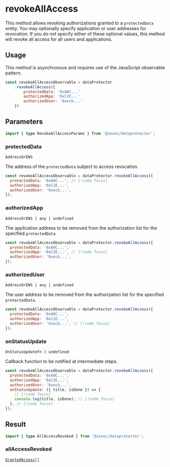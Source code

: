 # revokeAllAccess

This method allows revoking authorizations granted to a `protectedData` entity. You may optionally specify application or user addresses for revocation. If you do not specify either of these optional values, this method will revoke all access for all users and applications.

## Usage

This method is asynchronous and requires use of the JavaScript observable pattern.

```js
const revokeAllAccessObservable = dataProtector
    .revokeAllAccess({
        protectedData: '0xA0C...'
        authorizedApp: '0xC2E...'
        authorizedUser: '0xecb...'
    })
```

## Parameters

```ts
import { type RevokeAllAccessParams } from '@iexec/dataprotector';
```

### protectedData

`AddressOrENS`

The address of the `protectedData` subject to access revocation.

```js
const revokeAllAccessObservable = dataProtector.revokeAllAccess({
  protectedData: '0xA0C...', // [!code focus]
  authorizedApp: '0xC2E...',
  authorizedUser: '0xecb...',
});
```

### authorizedApp

`AddressOrENS | any | undefined`

The application address to be removed from the authorization list for the specified `protectedData`.

```js
const revokeAllAccessObservable = dataProtector.revokeAllAccess({
  protectedData: '0xA0C...',
  authorizedApp: '0xC2E...', // [!code focus]
  authorizedUser: '0xecb...',
});
```

### authorizedUser

`AddressOrENS | any | undefined`

The user address to be removed from the authorization list for the specified `protectedData`.

```js
const revokeAllAccessObservable = dataProtector.revokeAllAccess({
  protectedData: '0xA0C...',
  authorizedApp: '0xC2E...',
  authorizedUser: '0xecb...', // [!code focus]
});
```

### onStatusUpdate

`OnStatusUpdateFn | undefined`

Callback function to be notified at intermediate steps.

```js
const revokeAllAccessObservable = dataProtector.revokeAllAccess({
  protectedData: '0xA0C...',
  authorizedApp: '0xC2E...',
  authorizedUser: '0xecb...',
  onStatusUpdate: ({ title, isDone }) => {
    // [!code focus]
    console.log(title, isDone); // [!code focus]
  }, // [!code focus]
});
```

## Result

```ts
import { type AllAccessRevoked } from '@iexec/dataprotector';
```

### allAccessRevoked

[`GrantedAccess[]`](../glossary/types#grantedaccess)
